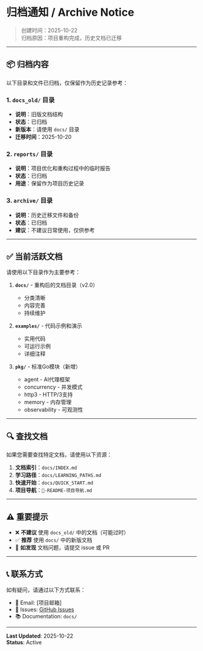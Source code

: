 # 归档通知 / Archive Notice

> 创建时间：2025-10-22  
> 归档原因：项目重构完成，历史文档已迁移

---

## 📦 归档内容

以下目录和文件已归档，仅保留作为历史记录参考：

### 1. `docs_old/` 目录
- **说明**：旧版文档结构
- **状态**：已归档
- **新版本**：请使用 `docs/` 目录
- **迁移时间**：2025-10-20

### 2. `reports/` 目录
- **说明**：项目优化和重构过程中的临时报告
- **状态**：已归档
- **用途**：保留作为项目历史记录

### 3. `archive/` 目录
- **说明**：历史迁移文件和备份
- **状态**：已归档
- **建议**：不建议日常使用，仅供参考

---

## ✅ 当前活跃文档

请使用以下目录作为主要参考：

1. **`docs/`** - 重构后的文档目录（v2.0）
   - 分类清晰
   - 内容完善
   - 持续维护

2. **`examples/`** - 代码示例和演示
   - 实用代码
   - 可运行示例
   - 详细注释

3. **`pkg/`** - 标准Go模块（新增）
   - agent - AI代理框架
   - concurrency - 并发模式
   - http3 - HTTP/3支持
   - memory - 内存管理
   - observability - 可观测性

---

## 🔍 查找文档

如果您需要查找特定文档，请使用以下资源：

1. **文档索引**：`docs/INDEX.md`
2. **学习路径**：`docs/LEARNING_PATHS.md`
3. **快速开始**：`docs/QUICK_START.md`
4. **项目导航**：`📖-README-项目导航.md`

---

## ⚠️ 重要提示

- ❌ **不建议** 使用 `docs_old/` 中的文档（可能过时）
- ✅ **推荐** 使用 `docs/` 中的新版文档
- 📝 **如发现** 文档问题，请提交 issue 或 PR

---

## 📞 联系方式

如有疑问，请通过以下方式联系：

- 📧 Email: [项目邮箱]
- 💬 Issues: [GitHub Issues](https://github.com/your-repo/issues)
- 📚 Documentation: `docs/`

---

**Last Updated**: 2025-10-22  
**Status**: Active

